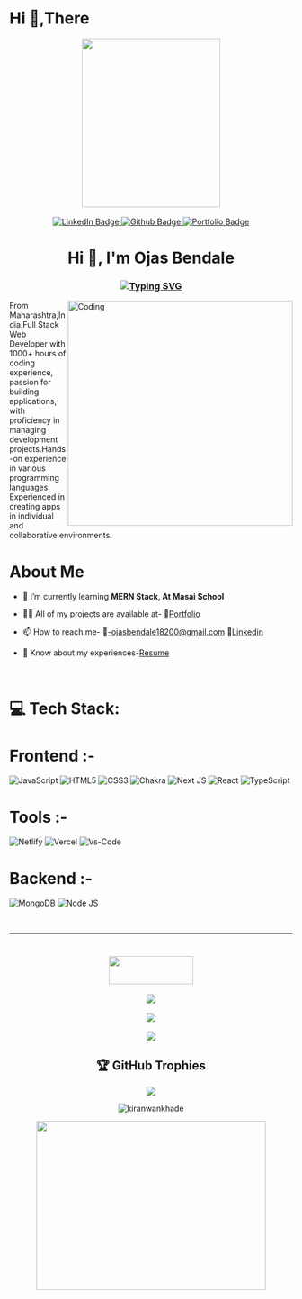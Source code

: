 <!-- ![MasterHead](https://blog.hubspot.com/hs-fs/hubfs/7a8f8d634013568124e130728834d47a.gif?width=1500&name=7a8f8d634013568124e130728834d47a.gif) -->
<h1 align="left">Hi 👋,There</h1>
<!-- <div id="header" align="left">
  <img src="https://media.giphy.com/media/M9gbBd9nbDrOTu1Mqx/giphy.gif" width="100"/>
  <img src="https://camo.githubusercontent.com/374987f773148e46b1851b9e3bc4bf71b182562dd002620ef3e4263cb3997130/68747470733a2f2f6d69726f2e6d656469756d2e636f6d2f6d61782f3837352f312a7164415731546a434e353768316c6275757a766368672e676966" width='300'/>
</div> -->
<div  align="center">
  <img width='70%' src="https://media.giphy.com/media/dWesBcTLavkZuG35MI/giphy.gif" width="600" height="300"/>
</div>
</br>
<div id="badges" align="center">
  <a href="https://www.linkedin.com/in/ojasbendale/">
    <img src="https://img.shields.io/badge/LinkedIn-blue?style=for-the-badge&logo=linkedin&logoColor=white" alt="LinkedIn Badge"/>
  </a>
  <a href="https://github.com/ojasbendale18200">
    <img src="https://img.shields.io/badge/Github-red?style=for-the-badge&logo=github&logoColor=white" alt="Github Badge"/>
  </a>
  <a href="https://kiranwankhade.github.io/">
    <img src="https://img.shields.io/badge/Portfolio-blue?style=for-the-badge&logo=Codecov&logoColor=white" alt="Portfolio Badge"/>
  </a>
</div>
<h1 align="center">Hi 👋, I'm Ojas Bendale</h1>

<h3 align="center"><a align="center" href="https://git.io/typing-svg"><img src="https://readme-typing-svg.herokuapp.com?font=Fira+Code&pause=1&center=true&vCenter=true&width=250&height=40&lines=Full+Stack+Developer" alt="Typing SVG" /></a></h3>

<img align="right" alt="Coding" width="400" src="https://camo.githubusercontent.com/8bf6f6d78abc81fcf9c49f10649423e73ea44bc248e83aaae8759d401c829a84/68747470733a2f2f70687973696373677572756b756c2e66696c65732e776f726470726573732e636f6d2f323031392f30322f6368617261637465722d312e676966" />

From Maharashtra,India.Full Stack Web Developer with 1000+ hours of coding experience, passion for building applications, with proficiency in managing development projects.Hands-on experience in various programming languages. Experienced in creating apps in individual and collaborative environments.</br>


# About Me

- 🌱 I’m currently learning **MERN Stack, At Masai School**

- 👨‍💻 All of my projects are available at- 📑[Portfolio](https://kiranwankhade.github.io/)

- 📫 How to reach me- 📧-ojasbendale18200@gmail.com 📌[Linkedin](https://www.linkedin.com/in/ojasbendale/)

- 📄 Know about my experiences-[Resume](https://drive.google.com/file/d/1Eu835JLzDCExeAIP5hLq-r4VbbNxvhvv/view?usp=share_link)
<br>


# 💻 Tech Stack:
# Frontend :-
![JavaScript](https://img.shields.io/badge/javascript-%23323330.svg?style=for-the-badge&logo=javascript&logoColor=%23F7DF1E) 
![HTML5](https://img.shields.io/badge/html5-%23E34F26.svg?style=for-the-badge&logo=html5&logoColor=white) 
![CSS3](https://img.shields.io/badge/css3-%231572B6.svg?style=for-the-badge&logo=css3&logoColor=white) 
![Chakra](https://img.shields.io/badge/chakra-%234ED1C5.svg?style=for-the-badge&logo=chakraui&logoColor=white) 
![Next JS](https://img.shields.io/badge/Next-black?style=for-the-badge&logo=next.js&logoColor=white) 
![React](https://img.shields.io/badge/react-%2320232a.svg?style=for-the-badge&logo=react&logoColor=%2361DAFB) 
![TypeScript](https://img.shields.io/badge/typescript-%23007ACC.svg?style=for-the-badge&logo=typescript&logoColor=white) 


# Tools :-
![Netlify](https://img.shields.io/badge/netlify-%23000000.svg?style=for-the-badge&logo=netlify&logoColor=#00C7B7) 
![Vercel](https://img.shields.io/badge/vercel-%231572B6.svg?style=for-the-badge&logo=vercel&logoColor=white) 
![Vs-Code](https://img.shields.io/badge/vscode-%23E34F26.svg?style=for-the-badge&logo=visualstudio&logoColor=white) 

# Backend :-
![MongoDB](https://img.shields.io/badge/MongoDB-%2338B2AC.svg?style=for-the-badge&logo=MongoDB&logoColor=white) 
![Node JS](https://img.shields.io/badge/Node-%23E34F26.svg?style=for-the-badge&logo=node.js&logoColor=white) 


</br>
<hr>



<div align="center" >
  <h1 align='center'>
<img width='150' height='50' src="https://camo.githubusercontent.com/81e598418a780d07b9e23fd717200fca0f18dee49d78507f03f7eea1c1d23fbb/687474703a2f2f692e696d6775722e636f6d2f513754515948782e706e67" />
</h1>

![](https://github-readme-stats.vercel.app/api?username=ojasbendale18200&theme=vue-dark&hide_border=false&include_all_commits=false&count_private=false)<br/><br/>
![](https://github-readme-streak-stats.herokuapp.com/?user=ojasbendale18200&theme=vue-dark&hide_border=false)<br/><br/>
![](https://github-readme-stats.vercel.app/api/top-langs/?username=ojasbendale18200&theme=vue-dark&hide_border=false&include_all_commits=false&count_private=false&layout=compact)<br/>
  
  
  
## 🏆 GitHub Trophies
![](https://github-profile-trophy.vercel.app/?username=ojasbendale18200&theme=gitdimmed&no-frame=true&no-bg=true&margin-w=4)
  

<p> <img src="https://komarev.com/ghpvc/?username=ojasbendale18200&label=Profile%20views&color=0e75b6&style=flat" alt="kiranwankhade" /> </p>
  
</div>


<div  align="center">
  <img width='90%' src="https://c4.wallpaperflare.com/wallpaper/688/1001/281/coding-developer-quotes-technology-wallpaper-preview.jpg" width="600" height="300"/>
</div>
